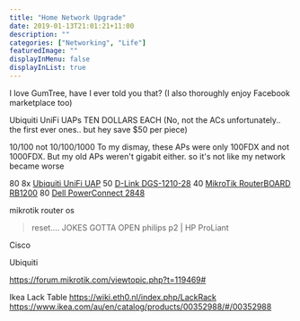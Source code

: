 ```yaml
---
title: "Home Network Upgrade"
date: 2019-01-13T21:01:21+11:00
description: ""
categories: ["Networking", "Life"]
featuredImage: ""
displayInMenu: false
displayInList: true
---
```


I love GumTree, have I ever told you that?  (I also thoroughly enjoy Facebook marketplace too)

Ubiquiti UniFi UAPs
TEN DOLLARS EACH
(No, not the ACs unfortunately.. the first ever ones.. but hey save $50 per piece)

10/100 not 10/100/1000
To my dismay, these APs were only 100FDX and not 1000FDX.
But my old APs weren't gigabit either. so it's not like my network became worse

80 8x [Ubiquiti UniFi UAP](https://store.ubnt.com/products/unifi-ap)
50 [D-Link DGS-1210-28](https://www.dlink.com.au/business-solutions/DGS-1210-28-28-port-gigabit-websmart-switch)
40 [MikroTik RouterBOARD RB1200](https://mikrotik.com/product/RB1200)
80 [Dell PowerConnect 2848](https://www.dell.com/en-us/work/shop/cty/powerconnect-2848-switch/spd/powerconnect-2848)

mikrotik router os
> reset.... JOKES GOTTA OPEN
> philips p2 | HP ProLiant


Cisco

Ubiquiti

https://forum.mikrotik.com/viewtopic.php?t=119469#

Ikea Lack Table
https://wiki.eth0.nl/index.php/LackRack
https://www.ikea.com/au/en/catalog/products/00352988/#/00352988

